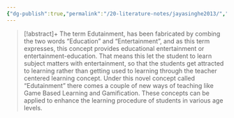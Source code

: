 ```yaml
---
{"dg-publish":true,"permalink":"/20-literature-notes/jayasinghe2013/","title":"Game based learning vs. gamification from the higher education students' perspective","tags":["computer-science","game-based-learning","gamification","motivation"],"created":"2024-08-30","updated":"2024-09-13"}
---
```



> [!abstract]+
> The term Edutainment, has been fabricated by combing the two words “Education” and “Entertainment”, and as this term expresses, this concept provides educational entertainment or entertainment-education. That means this let the student to learn subject matters with entertainment, so that the students get attracted to learning rather than getting used to learning through the teacher centered learning concept. Under this novel concept called “Edutainment” there comes a couple of new ways of teaching like Game Based Learning and Gamification. These concepts can be applied to enhance the learning procedure of students in various age levels.
